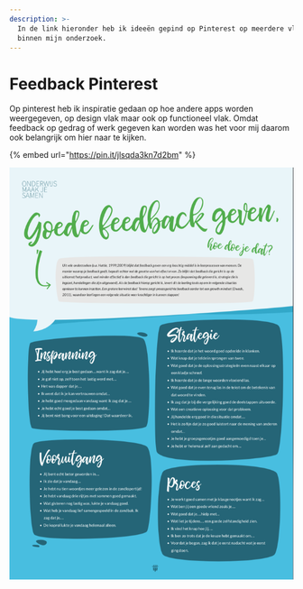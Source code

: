 ```yaml
---
description: >-
  In de link hieronder heb ik ideeën gepind op Pinterest op meerdere vlakken
  binnen mijn onderzoek.
---
```


# Feedback Pinterest

Op pinterest heb ik inspiratie gedaan op hoe andere apps worden weergegeven, op design vlak maar ook op functioneel vlak. Omdat feedback op gedrag of werk gegeven kan worden was het voor mij daarom ook belangrijk om hier naar te kijken. 

{% embed url="https://pin.it/jlsqda3kn7d2bm" %}







![](../../.gitbook/assets/schermafdruk-2019-05-12-21.08.08.png)

